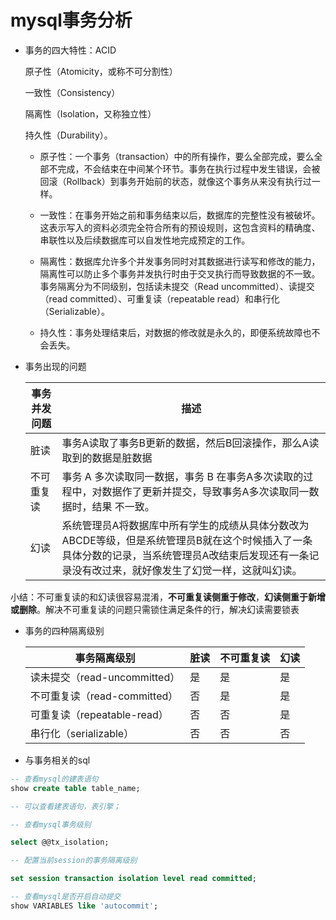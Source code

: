 # mysql事务分析

- 事务的四大特性：ACID

    原子性（Atomicity，或称不可分割性）
    
    一致性（Consistency）
    
    隔离性（Isolation，又称独立性）
    
    持久性（Durability）。

    - 原子性：一个事务（transaction）中的所有操作，要么全部完成，要么全部不完成，不会结束在中间某个环节。事务在执行过程中发生错误，会被回滚（Rollback）到事务开始前的状态，就像这个事务从来没有执行过一样。

    - 一致性：在事务开始之前和事务结束以后，数据库的完整性没有被破坏。这表示写入的资料必须完全符合所有的预设规则，这包含资料的精确度、串联性以及后续数据库可以自发性地完成预定的工作。

    - 隔离性：数据库允许多个并发事务同时对其数据进行读写和修改的能力，隔离性可以防止多个事务并发执行时由于交叉执行而导致数据的不一致。事务隔离分为不同级别，包括读未提交（Read uncommitted）、读提交（read committed）、可重复读（repeatable read）和串行化（Serializable）。

    - 持久性：事务处理结束后，对数据的修改就是永久的，即便系统故障也不会丢失。




- 事务出现的问题

    事务并发问题| 描述
    |-|-|
    |脏读|事务A读取了事务B更新的数据，然后B回滚操作，那么A读取到的数据是脏数据
    |不可重复读|事务 A 多次读取同一数据，事务 B 在事务A多次读取的过程中，对数据作了更新并提交，导致事务A多次读取同一数据时，结果 不一致。
    |幻读|系统管理员A将数据库中所有学生的成绩从具体分数改为ABCDE等级，但是系统管理员B就在这个时候插入了一条具体分数的记录，当系统管理员A改结束后发现还有一条记录没有改过来，就好像发生了幻觉一样，这就叫幻读。
 小结：不可重复读的和幻读很容易混淆，**不可重复读侧重于修改**，**幻读侧重于新增或删除**。解决不可重复读的问题只需锁住满足条件的行，解决幻读需要锁表

- 事务的四种隔离级别

    |事务隔离级别	|脏读	|不可重复读	|幻读|
    |-|-|-|-|
    |读未提交（read-uncommitted） |是	|是	|是
    |不可重复读（read-committed） |否	|是	|是
    |可重复读（repeatable-read）  |否	|否	|是
    |串行化（serializable）	      |否	|否	|否


- 与事务相关的sql

```sql
-- 查看mysql的建表语句
show create table table_name;

-- 可以查看建表语句，表引擎；

-- 查看mysql事务级别

select @@tx_isolation;

-- 配置当前session的事务隔离级别

set session transaction isolation level read committed;

-- 查看mysql是否开启自动提交
show VARIABLES like 'autocommit';

```